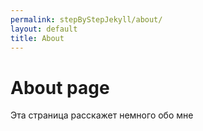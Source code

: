 ```yaml
---
permalink: stepByStepJekyll/about/
layout: default
title: About
---
```

# About page

Эта страница расскажет немного обо мне
